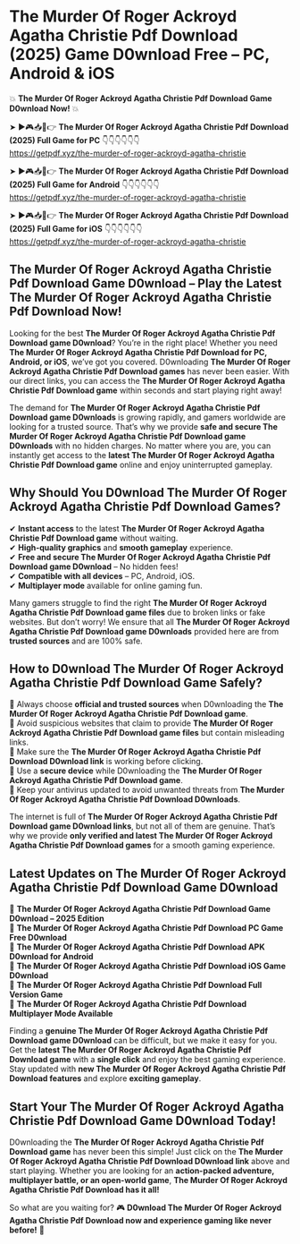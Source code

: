 # The Murder Of Roger Ackroyd Agatha Christie Pdf Download (2025) Game D0wnload Free – PC, Android & iOS

💥 **The Murder Of Roger Ackroyd Agatha Christie Pdf Download Game D0wnload Now!** 💥  

➤ ►🎮📥📱👉 **The Murder Of Roger Ackroyd Agatha Christie Pdf Download (2025) Full Game for PC** 👇👇👇👇👇👇  
https://getpdf.xyz/the-murder-of-roger-ackroyd-agatha-christie  

➤ ►🎮📥📱👉 **The Murder Of Roger Ackroyd Agatha Christie Pdf Download (2025) Full Game for Android** 👇👇👇👇👇👇  
https://getpdf.xyz/the-murder-of-roger-ackroyd-agatha-christie  

➤ ►🎮📥📱👉 **The Murder Of Roger Ackroyd Agatha Christie Pdf Download (2025) Full Game for iOS** 👇👇👇👇👇👇  
https://getpdf.xyz/the-murder-of-roger-ackroyd-agatha-christie  

## The Murder Of Roger Ackroyd Agatha Christie Pdf Download Game D0wnload – Play the Latest The Murder Of Roger Ackroyd Agatha Christie Pdf Download Now!

Looking for the best **The Murder Of Roger Ackroyd Agatha Christie Pdf Download game D0wnload**? You’re in the right place! Whether you need **The Murder Of Roger Ackroyd Agatha Christie Pdf Download for PC, Android, or iOS**, we’ve got you covered. D0wnloading **The Murder Of Roger Ackroyd Agatha Christie Pdf Download games** has never been easier. With our direct links, you can access the **The Murder Of Roger Ackroyd Agatha Christie Pdf Download game** within seconds and start playing right away!  

The demand for **The Murder Of Roger Ackroyd Agatha Christie Pdf Download game D0wnloads** is growing rapidly, and gamers worldwide are looking for a trusted source. That’s why we provide **safe and secure The Murder Of Roger Ackroyd Agatha Christie Pdf Download game D0wnloads** with no hidden charges. No matter where you are, you can instantly get access to the **latest The Murder Of Roger Ackroyd Agatha Christie Pdf Download game** online and enjoy uninterrupted gameplay.  

## **Why Should You D0wnload The Murder Of Roger Ackroyd Agatha Christie Pdf Download Games?**  

✔ **Instant access** to the latest **The Murder Of Roger Ackroyd Agatha Christie Pdf Download game** without waiting.  
✔ **High-quality graphics** and **smooth gameplay** experience.  
✔ **Free and secure The Murder Of Roger Ackroyd Agatha Christie Pdf Download game D0wnload** – No hidden fees!  
✔ **Compatible with all devices** – PC, Android, iOS.  
✔ **Multiplayer mode** available for online gaming fun.  

Many gamers struggle to find the right **The Murder Of Roger Ackroyd Agatha Christie Pdf Download game files** due to broken links or fake websites. But don’t worry! We ensure that all **The Murder Of Roger Ackroyd Agatha Christie Pdf Download game D0wnloads** provided here are from **trusted sources** and are 100% safe.  

## **How to D0wnload The Murder Of Roger Ackroyd Agatha Christie Pdf Download Game Safely?**  

📌 Always choose **official and trusted sources** when D0wnloading the **The Murder Of Roger Ackroyd Agatha Christie Pdf Download game**.  
📌 Avoid suspicious websites that claim to provide **The Murder Of Roger Ackroyd Agatha Christie Pdf Download game files** but contain misleading links.  
📌 Make sure the **The Murder Of Roger Ackroyd Agatha Christie Pdf Download D0wnload link** is working before clicking.  
📌 Use a **secure device** while D0wnloading the **The Murder Of Roger Ackroyd Agatha Christie Pdf Download game**.  
📌 Keep your antivirus updated to avoid unwanted threats from **The Murder Of Roger Ackroyd Agatha Christie Pdf Download D0wnloads**.  

The internet is full of **The Murder Of Roger Ackroyd Agatha Christie Pdf Download game D0wnload links**, but not all of them are genuine. That’s why we provide **only verified and latest The Murder Of Roger Ackroyd Agatha Christie Pdf Download games** for a smooth gaming experience.  

## **Latest Updates on The Murder Of Roger Ackroyd Agatha Christie Pdf Download Game D0wnload**  

🔹 **The Murder Of Roger Ackroyd Agatha Christie Pdf Download Game D0wnload – 2025 Edition**  
🔹 **The Murder Of Roger Ackroyd Agatha Christie Pdf Download PC Game Free D0wnload**  
🔹 **The Murder Of Roger Ackroyd Agatha Christie Pdf Download APK D0wnload for Android**  
🔹 **The Murder Of Roger Ackroyd Agatha Christie Pdf Download iOS Game D0wnload**  
🔹 **The Murder Of Roger Ackroyd Agatha Christie Pdf Download Full Version Game**  
🔹 **The Murder Of Roger Ackroyd Agatha Christie Pdf Download Multiplayer Mode Available**  

Finding a **genuine The Murder Of Roger Ackroyd Agatha Christie Pdf Download game D0wnload** can be difficult, but we make it easy for you. Get the **latest The Murder Of Roger Ackroyd Agatha Christie Pdf Download game** with a **single click** and enjoy the best gaming experience. Stay updated with **new The Murder Of Roger Ackroyd Agatha Christie Pdf Download features** and explore **exciting gameplay**.  

## **Start Your The Murder Of Roger Ackroyd Agatha Christie Pdf Download Game D0wnload Today!**  

D0wnloading the **The Murder Of Roger Ackroyd Agatha Christie Pdf Download game** has never been this simple! Just click on the **The Murder Of Roger Ackroyd Agatha Christie Pdf Download D0wnload link** above and start playing. Whether you are looking for an **action-packed adventure, multiplayer battle, or an open-world game**, **The Murder Of Roger Ackroyd Agatha Christie Pdf Download has it all!**  

So what are you waiting for? 🎮 **D0wnload The Murder Of Roger Ackroyd Agatha Christie Pdf Download now and experience gaming like never before!** 🚀  